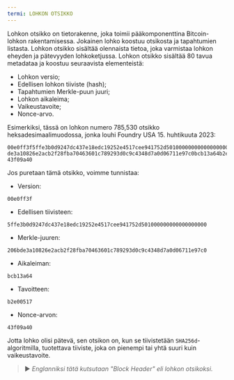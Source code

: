 ```yaml
---
termi: LOHKON OTSIKKO
---
```


Lohkon otsikko on tietorakenne, joka toimii pääkomponenttina Bitcoin-lohkon rakentamisessa. Jokainen lohko koostuu otsikosta ja tapahtumien listasta. Lohkon otsikko sisältää olennaista tietoa, joka varmistaa lohkon eheyden ja pätevyyden lohkoketjussa. Lohkon otsikko sisältää 80 tavua metadataa ja koostuu seuraavista elementeistä:
* Lohkon versio;
* Edellisen lohkon tiiviste (hash);
* Tapahtumien Merkle-puun juuri;
* Lohkon aikaleima;
* Vaikeustavoite;
* Nonce-arvo.

Esimerkiksi, tässä on lohkon numero 785,530 otsikko heksadesimaalimuodossa, jonka louhi Foundry USA 15. huhtikuuta 2023:

```text
00e0ff3f5ffe3b0d9247dc437e18edc19252e4517cee941752d501000000000000000000206b
de3a10826e2acb2f28fba70463601c789293d0c9c4348d7a0d06711e97c0bcb13a64b2e00517
43f09a40
```

Jos puretaan tämä otsikko, voimme tunnistaa:
* Version:

```text
00e0ff3f
```

* Edellisen tiivisteen:

```text
5ffe3b0d9247dc437e18edc19252e4517cee941752d501000000000000000000
```

* Merkle-juuren:

```text
206bde3a10826e2acb2f28fba70463601c789293d0c9c4348d7a0d06711e97c0
```

* Aikaleiman:

```text
bcb13a64
```

* Tavoitteen:

```text
b2e00517
```

* Nonce-arvon:

```text
43f09a40
```

Jotta lohko olisi pätevä, sen otsikon on, kun se tiivistetään `SHA256d`-algoritmilla, tuotettava tiiviste, joka on pienempi tai yhtä suuri kuin vaikeustavoite.

> ► *Englanniksi tätä kutsutaan "Block Header" eli lohkon otsikoksi.*